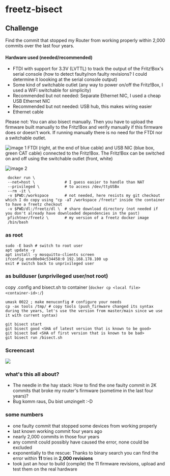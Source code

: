 # freetz-bisect

## Challenge
Find the commit that stopped my Router from working properly within 2,000 commits over the last four years. 

#### Hardware used (needed/recommended)
- FTDI with support for 3.3V (LVTTL) to track the output of the Fritz!Box's serial console (how to detect faulty/non faulty revisions? I could determine it loooking at the serial console output)
- Some kind of switchable outlet (any way to power on/off the Fritz!Box, I used a WiFi switchable for simplicity) 
- Recommended but not needed: Separate Ethernet NIC, I used a cheap USB Ethernet NIC
- Recommended but not needed: USB hub, this makes wiring easier
- Ethernet cable

Please not: You can also bisect manually. Then you have to upload the firmware built manually to the Fritz!Box and verify manually if this firmware does or doesn't work. If running manually there is no need for the FTDI nor a switchable outlet. 

![image 1](https://pfichtner.github.io/freetz-bisect/IMG_20220109_124304362.jpg)
FTDI (right, at the end of blue cable) and USB NIC (blue box, green CAT cable) connected to the Fritz!Box. The Fritz!Box can be switched on and off using the switchable outlet (front, white)

![image 2](https://pfichtner.github.io/freetz-bisect/IMG_20220109_124311409.jpg)


```
 docker run \
 --net=host \             # I guess easier to handle than NAT
 --privileged \           # to access /dev/ttyUSBx
 --rm -it \
 -v $PWD:/workspace       # not needed, here resists my git checkout which I do copy using "cp -aT /workspace /freetz" inside the container to have a freetz checkout
 -v $PWD/dl:/freetz/dl \  # share download directory (not needed if you don't already have downloaded dependencies in the past)
 pfichtner/freetz \       # my version of a freetz docker image
 /bin/bash
```

### as root
```
sudo -E bash # switch to root user
apt update -y
apt install -y mosquitto-clients screen
ifconfig enx00e04c534458:0 192.168.178.100 up
exit # switch back to unprivileged user
```

### as builduser (unprivileged user/not root)
copy .config and bisect.sh to container (```docker cp <local file> <container-id>:/```)

```
umask 0022 ; make menuconfig # configure your needs
cp -ax tools /tmp/ # copy tools (push_firmware changed its syntax during the years, let's use the version from master/main since we use it with current syntax)

git bisect start
git bisect good <SHA of latest version that is known to be good>
git bisect bad <SHA of first version that is known to be bad>
git bisect run /bisect.sh 
```
### Screencast
<a href="http://pfichtner.github.io/bisect-asciinema/"><img src="https://pfichtner.github.io/bisect-asciinema/asciinema-poster.png" /></a>

### what's this all about?
- The needle in the hay stack: How to find the one faulty commit in 2K commits that broke my router's firmware (sometime in the last four years)?
- Bug komm raus, Du bist umzingelt :-D

### some numbers
- one faulty commit that stopped some devices from working properly
- last known working commit four years ago
- nearly 2,000 commits in those four years
- any commit could possibly have caused the error, none could be excluded
- exponentially to the rescue: Thanks to binary search you can find the error within **11** tries in **2,000 revisions**
- took just an hour to build (compile) the 11 firmware revisions, upload and test them on the real hardware

